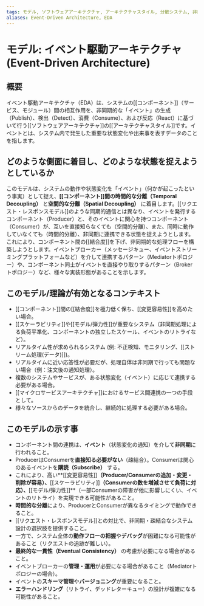 ```yaml
---
tags: モデル, ソフトウェアアーキテクチャ, アーキテクチャスタイル, 分散システム, 非同期, ストリーム処理
aliases: Event-Driven Architecture, EDA
---
```

# モデル: イベント駆動アーキテクチャ (Event-Driven Architecture)

## 概要
イベント駆動アーキテクチャ（EDA）は、システムの[[コンポーネント]]（サービス、モジュール）間の相互作用を、非同期的な「イベント」の生成（Publish）、検出（Detect）、消費（Consume）、および反応（React）に基づいて行う[[ソフトウェアアーキテクチャ]]の[[アーキテクチャスタイル]]です。イベントとは、システム内で発生した重要な状態変化や出来事を表すデータのことを指します。

## どのような側面に着目し、どのような状態を捉えようとしているか
このモデルは、システムの動作や状態変化を「イベント」（何かが起こったという事実）として捉え、**[[コンポーネント]]間の時間的な分離（Temporal Decoupling）** と**空間的な分離（Spatial Decoupling）** に着目します。[[リクエスト・レスポンスモデル]]のような同期的通信とは異なり、イベントを発行するコンポーネント（Producer）と、そのイベントに関心を持つコンポーネント（Consumer）が、互いを直接知らなくても（空間的分離）、また、同時に動作していなくても（時間的分離）、非同期に連携できる状態を捉えようとします。これにより、コンポーネント間の[[結合度]]を下げ、非同期的な処理フローを構築しようとします。イベントブローカー（メッセージキュー、イベントストリーミングプラットフォームなど）を介して連携するパターン（Mediatorトポロジー）や、コンポーネント同士がイベントを直接やり取りするパターン（Brokerトポロジー）など、様々な実装形態があることを示します。

## このモデル/理論が有効となるコンテキスト
* [[コンポーネント]]間の[[結合度]]を極力低く保ち、[[変更容易性]]を高めたい場合。
* [[スケーラビリティ]]や[[モデル/弾力性]]が重要なシステム（非同期処理による負荷平準化、コンポーネントの独立したスケール、イベントのリトライなど）。
* リアルタイム性が求められるシステム (例: 不正検知、モニタリング、[[ストリーム処理(データ)]])。
* リアルタイムに近い応答性が必要だが、処理自体は非同期で行っても問題ない場合（例：注文後の通知処理）。
* 複数のシステムやサービスが、ある状態変化（イベント）に応じて連携する必要がある場合。
* [[マイクロサービスアーキテクチャ]]におけるサービス間連携の一つの手段として。
* 様々なソースからのデータを統合し、継続的に処理する必要がある場合。

## このモデルの示す事
* コンポーネント間の連携は、**イベント**（状態変化の通知）を介して**非同期**に行われること。
* ProducerはConsumerを**直接知る必要がない**（疎結合）。Consumerは関心のあるイベントを**購読（Subscribe）** する。
* これにより、高い**[[変更容易性]]**（Producer/Consumerの追加・変更・削除が容易）、**[[スケーラビリティ]]**（Consumerの数を増減させて負荷に対応）、**[[モデル/弾力性]]**（一部Consumerの障害が他に影響しにくい、イベントのリトライ）を実現できる可能性があること。
* **時間的な分離**により、ProducerとConsumerが異なるタイミングで動作できること。
* [[リクエスト・レスポンスモデル]]との対比で、非同期・疎結合なシステム設計の選択肢を提供すること。
* 一方で、システム全体の**動作フローの把握**や**デバッグ**が困難になる可能性があること（リクエストの追跡が難しい）。
* **最終的な一貫性（Eventual Consistency）** の考慮が必要になる場合があること。
* イベントブローカーの**管理・運用**が必要になる場合があること（Mediatorトポロジーの場合）。
* イベントの**スキーマ管理**や**バージョニング**が重要になること。
* **エラーハンドリング**（リトライ、デッドレターキュー）の設計が複雑になる可能性があること。